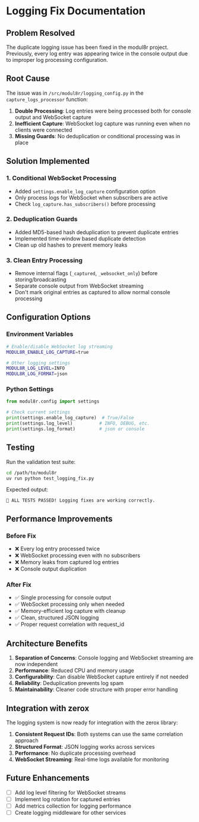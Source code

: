 # Logging Fix Documentation

## Problem Resolved

The duplicate logging issue has been fixed in the modul8r project. Previously, every log entry was appearing twice in the console output due to improper log processing configuration.

## Root Cause

The issue was in `/src/modul8r/logging_config.py` in the `capture_logs_processor` function:

1. **Double Processing**: Log entries were being processed both for console output and WebSocket capture
2. **Inefficient Capture**: WebSocket log capture was running even when no clients were connected
3. **Missing Guards**: No deduplication or conditional processing was in place

## Solution Implemented

### 1. Conditional WebSocket Processing
- Added `settings.enable_log_capture` configuration option
- Only process logs for WebSocket when subscribers are active
- Check `log_capture.has_subscribers()` before processing

### 2. Deduplication Guards
- Added MD5-based hash deduplication to prevent duplicate entries
- Implemented time-window based duplicate detection
- Clean up old hashes to prevent memory leaks

### 3. Clean Entry Processing
- Remove internal flags (`_captured`, `_websocket_only`) before storing/broadcasting
- Separate console output from WebSocket streaming
- Don't mark original entries as captured to allow normal console processing

## Configuration Options

### Environment Variables

```bash
# Enable/disable WebSocket log streaming
MODUL8R_ENABLE_LOG_CAPTURE=true

# Other logging settings
MODUL8R_LOG_LEVEL=INFO
MODUL8R_LOG_FORMAT=json
```

### Python Settings

```python
from modul8r.config import settings

# Check current settings
print(settings.enable_log_capture)  # True/False
print(settings.log_level)          # INFO, DEBUG, etc.
print(settings.log_format)         # json or console
```

## Testing

Run the validation test suite:

```bash
cd /path/to/modul8r
uv run python test_logging_fix.py
```

Expected output:
```
🎉 ALL TESTS PASSED! Logging fixes are working correctly.
```

## Performance Improvements

### Before Fix
- ❌ Every log entry processed twice
- ❌ WebSocket processing even with no subscribers  
- ❌ Memory leaks from captured log entries
- ❌ Console output duplication

### After Fix
- ✅ Single processing for console output
- ✅ WebSocket processing only when needed
- ✅ Memory-efficient log capture with cleanup
- ✅ Clean, structured JSON logging
- ✅ Proper request correlation with request_id

## Architecture Benefits

1. **Separation of Concerns**: Console logging and WebSocket streaming are now independent
2. **Performance**: Reduced CPU and memory usage
3. **Configurability**: Can disable WebSocket capture entirely if not needed
4. **Reliability**: Deduplication prevents log spam
5. **Maintainability**: Cleaner code structure with proper error handling

## Integration with zerox

The logging system is now ready for integration with the zerox library:

1. **Consistent Request IDs**: Both systems can use the same correlation approach
2. **Structured Format**: JSON logging works across services
3. **Performance**: No duplicate processing overhead
4. **WebSocket Streaming**: Real-time logs available for monitoring

## Future Enhancements

- [ ] Add log level filtering for WebSocket streams
- [ ] Implement log rotation for captured entries
- [ ] Add metrics collection for logging performance
- [ ] Create logging middleware for other services